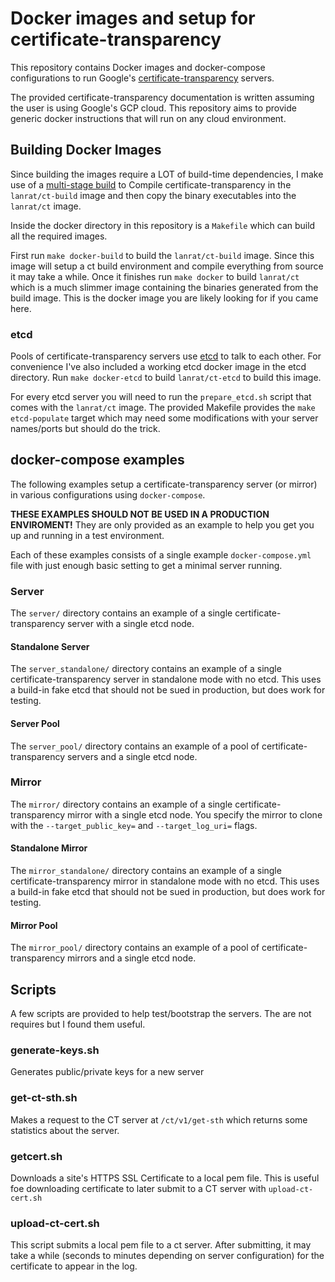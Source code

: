 
# Docker images and setup for certificate-transparency

This repository contains Docker images and docker-compose configurations to run Google's [certificate-transparency](https://github.com/google/certificate-transparency) servers.

The provided certificate-transparency documentation is written assuming the user is using Google's GCP cloud. This repository aims to provide generic docker instructions that will run on any cloud environment.


## Building Docker Images

Since building the images require a LOT of build-time dependencies, I make use of a [multi-stage build](https://docs.docker.com/develop/develop-images/multistage-build/) to Compile certificate-transparency in the `lanrat/ct-build` image and then copy the binary executables into the `lanrat/ct` image.

Inside the docker directory in this repository is a `Makefile` which can build all the required images.

First run `make docker-build` to build the `lanrat/ct-build` image. Since this image will setup a ct build environment and compile everything from source it may take a while. Once it finishes run `make docker` to build `lanrat/ct` which is a much slimmer image containing the binaries generated from the build image. This is the docker image you are likely looking for if you came here.

### etcd

Pools of certificate-transparency servers use [etcd](https://github.com/coreos/etcd) to talk to each other. For convenience I've also included a working etcd docker image in the etcd directory. Run `make docker-etcd` to build `lanrat/ct-etcd` to build this image.

For every etcd server you will need to run the `prepare_etcd.sh` script that comes with the `lanrat/ct` image. The provided Makefile provides the `make etcd-populate` target which may need some modifications with your server names/ports but should do the trick.


## docker-compose examples

The following examples setup a certificate-transparency server (or mirror) in various configurations using `docker-compose`. 
 
 **THESE EXAMPLES SHOULD NOT BE USED IN A PRODUCTION ENVIROMENT!** They are only provided as an example to help you get you up and running in a test environment.

Each of these examples consists of a single example `docker-compose.yml` file with just enough basic setting to get a minimal server running.


### Server

The `server/` directory contains an example of a single certificate-transparency server with a single etcd node.


#### Standalone Server

The `server_standalone/` directory contains an example of a single certificate-transparency server in standalone mode with no etcd.
This uses a build-in fake etcd that should not be sued in production, but does work for testing.


#### Server Pool

The `server_pool/` directory contains an example of a pool of certificate-transparency servers and a single etcd node.


### Mirror

The `mirror/` directory contains an example of a single certificate-transparency mirror with a single etcd node.
You specify the mirror to clone with the `--target_public_key=` and `--target_log_uri=` flags.


#### Standalone Mirror

The `mirror_standalone/` directory contains an example of a single certificate-transparency mirror in standalone mode with no etcd.
This uses a build-in fake etcd that should not be sued in production, but does work for testing.


#### Mirror Pool

The `mirror_pool/` directory contains an example of a pool of certificate-transparency mirrors and a single etcd node.


## Scripts

A few scripts are provided to help test/bootstrap the servers. The are not requires but I found them useful.


### generate-keys.sh

Generates public/private keys for a new server


### get-ct-sth.sh

Makes a request to the CT server at `/ct/v1/get-sth` which returns some statistics about the server.


### getcert.sh

Downloads a site's HTTPS SSL Certificate to a local pem file. This is useful foe downloading certificate to later submit to a CT server with `upload-ct-cert.sh`


### upload-ct-cert.sh

This script submits a local pem file to a ct server. After submitting, it may take a while (seconds to minutes depending on server configuration) for the certificate to appear in the log.

